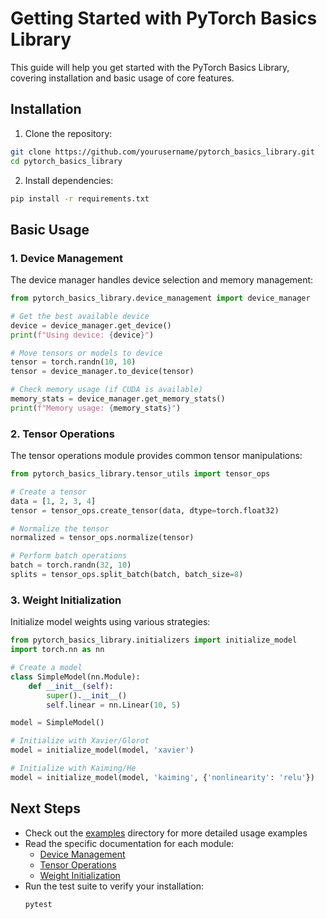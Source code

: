 # Getting Started with PyTorch Basics Library

This guide will help you get started with the PyTorch Basics Library, covering installation and basic usage of core features.

## Installation

1. Clone the repository:
```bash
git clone https://github.com/yourusername/pytorch_basics_library.git
cd pytorch_basics_library
```

2. Install dependencies:
```bash
pip install -r requirements.txt
```

## Basic Usage

### 1. Device Management

The device manager handles device selection and memory management:

```python
from pytorch_basics_library.device_management import device_manager

# Get the best available device
device = device_manager.get_device()
print(f"Using device: {device}")

# Move tensors or models to device
tensor = torch.randn(10, 10)
tensor = device_manager.to_device(tensor)

# Check memory usage (if CUDA is available)
memory_stats = device_manager.get_memory_stats()
print(f"Memory usage: {memory_stats}")
```

### 2. Tensor Operations

The tensor operations module provides common tensor manipulations:

```python
from pytorch_basics_library.tensor_utils import tensor_ops

# Create a tensor
data = [1, 2, 3, 4]
tensor = tensor_ops.create_tensor(data, dtype=torch.float32)

# Normalize the tensor
normalized = tensor_ops.normalize(tensor)

# Perform batch operations
batch = torch.randn(32, 10)
splits = tensor_ops.split_batch(batch, batch_size=8)
```

### 3. Weight Initialization

Initialize model weights using various strategies:

```python
from pytorch_basics_library.initializers import initialize_model
import torch.nn as nn

# Create a model
class SimpleModel(nn.Module):
    def __init__(self):
        super().__init__()
        self.linear = nn.Linear(10, 5)

model = SimpleModel()

# Initialize with Xavier/Glorot
model = initialize_model(model, 'xavier')

# Initialize with Kaiming/He
model = initialize_model(model, 'kaiming', {'nonlinearity': 'relu'})
```

## Next Steps

- Check out the [examples](../examples/) directory for more detailed usage examples
- Read the specific documentation for each module:
  - [Device Management](device_management.md)
  - [Tensor Operations](tensor_operations.md)
  - [Weight Initialization](weight_initialization.md)
- Run the test suite to verify your installation:
  ```bash
  pytest
  ```